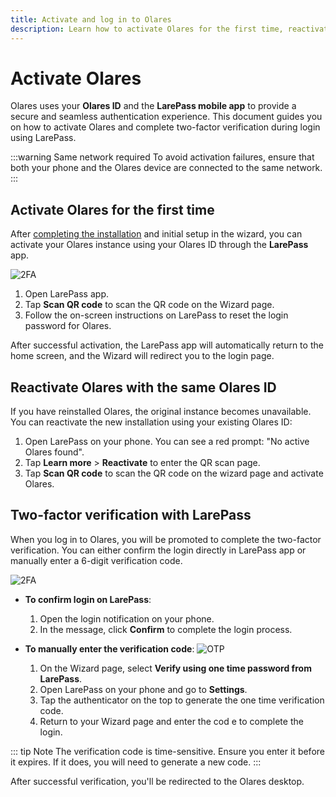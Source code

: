 ```yaml
---
title: Activate and log in to Olares
description: Learn how to activate Olares for the first time, reactivate it after reinstallation, and complete secure two-factor login using the LarePass mobile app.
---
```


# Activate Olares

Olares uses your **Olares ID** and the **LarePass mobile app** to provide a secure and seamless authentication experience. This document guides you on how to activate Olares and complete two-factor verification during login using LarePass.

:::warning Same network required
To avoid activation failures, ensure that both your phone and the Olares device are connected to the same network.
:::

## Activate Olares for the first time

After [completing the installation](../get-started/install-olares.md#install-olares) and initial setup in the wizard, you can activate your Olares instance using your Olares ID through the **LarePass** app.

![2FA](/images/manual/larepass/activate-olares.png#bordered)

1. Open LarePass app.
2. Tap **Scan QR code** to scan the QR code on the Wizard page. 
3. Follow the on-screen instructions on LarePass to reset the login password for Olares. 

After successful activation, the LarePass app will automatically return to the home screen, and the Wizard will redirect you to the login page.

## Reactivate Olares with the same Olares ID

If you have reinstalled Olares, the original instance becomes unavailable. You can reactivate the new installation using your existing Olares ID:

1. Open LarePass on your phone. You can see a red prompt: "No active Olares found".
2. Tap **Learn more** > **Reactivate** to enter the QR scan page.
3. Tap **Scan QR code** to scan the QR code on the wizard page and activate Olares.

## Two-factor verification with LarePass

When you log in to Olares, you will be promoted to complete the two-factor verification. You can either confirm the login directly in LarePass app or manually enter a 6-digit verification code.

![2FA](/images/manual/larepass/second-confirmation.png#bordered)

- **To confirm login on LarePass**:

  1. Open the login notification on your phone.
  2. In the message, click **Confirm** to complete the login process. 

- **To manually enter the verification code**:
  ![OTP](/images/manual/larepass/otp-larepass.jpg#bordered)

  1. On the Wizard page, select **Verify using one time password from LarePass**.
  2. Open LarePass on your phone and go to **Settings**.
  3. Tap the authenticator on the top to generate the one time verification code.
  4. Return to your Wizard page and enter the cod e to complete the login.

::: tip Note
The verification code is time-sensitive. Ensure you enter it before it expires. If it does, you will need to generate a new code.
:::

After successful verification, you'll be redirected to the Olares desktop.
